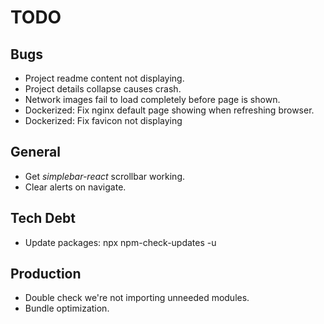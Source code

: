 # TODO

## Bugs

- Project readme content not displaying.
- Project details collapse causes crash.
- Network images fail to load completely before page is shown.
- Dockerized: Fix nginx default page showing when refreshing browser.
- Dockerized: Fix favicon not displaying

## General

- Get _simplebar-react_ scrollbar working.
- Clear alerts on navigate.

## Tech Debt

- Update packages: npx npm-check-updates -u

## Production

- Double check we're not importing unneeded modules.
- Bundle optimization.

